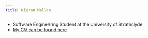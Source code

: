 ```yaml
---
title: Kieran Malloy
---
```


- Software Engineering Student at the University of Strathclyde
- <a href="https://github.com/Kieran-M/Kieran-M.github.io/blob/master/media/Awesome_CV.pdf">My CV can be found here</a>


